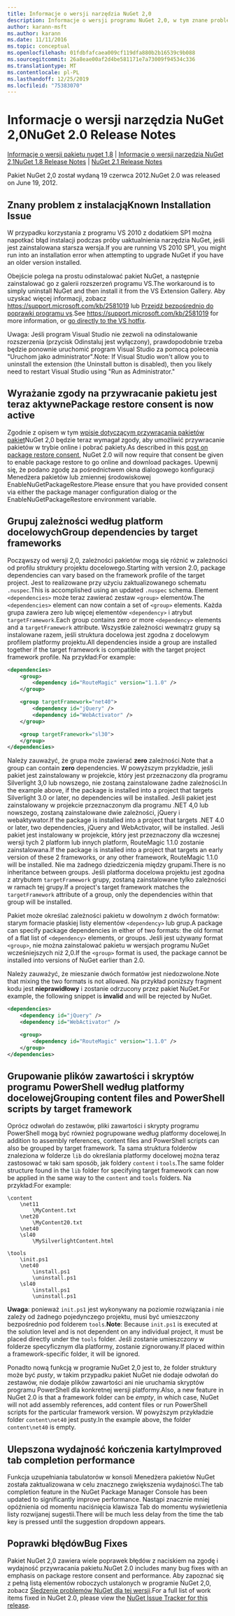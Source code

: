 ```yaml
---
title: Informacje o wersji narzędzia NuGet 2,0
description: Informacje o wersji programu NuGet 2,0, w tym znane problemy, poprawki błędów, dodane funkcje i DCR.
author: karann-msft
ms.author: karann
ms.date: 11/11/2016
ms.topic: conceptual
ms.openlocfilehash: 01fdbfafcaea009cf119dfa880b2b16539c9b088
ms.sourcegitcommit: 26a8eae00af2d4be581171e7a73009f94534c336
ms.translationtype: MT
ms.contentlocale: pl-PL
ms.lasthandoff: 12/25/2019
ms.locfileid: "75383070"
---
```

# <a name="nuget-20-release-notes"></a><span data-ttu-id="e6cb7-103">Informacje o wersji narzędzia NuGet 2,0</span><span class="sxs-lookup"><span data-stu-id="e6cb7-103">NuGet 2.0 Release Notes</span></span>

<span data-ttu-id="e6cb7-104">[Informacje o wersji pakietu nuget 1,8](../release-notes/nuget-1.8.md) | [Informacje o wersji narzędzia NuGet 2,1](../release-notes/nuget-2.1.md)</span><span class="sxs-lookup"><span data-stu-id="e6cb7-104">[NuGet 1.8 Release Notes](../release-notes/nuget-1.8.md) | [NuGet 2.1 Release Notes](../release-notes/nuget-2.1.md)</span></span>

<span data-ttu-id="e6cb7-105">Pakiet NuGet 2,0 został wydaną 19 czerwca 2012.</span><span class="sxs-lookup"><span data-stu-id="e6cb7-105">NuGet 2.0 was released on June 19, 2012.</span></span>

## <a name="known-installation-issue"></a><span data-ttu-id="e6cb7-106">Znany problem z instalacją</span><span class="sxs-lookup"><span data-stu-id="e6cb7-106">Known Installation Issue</span></span>
<span data-ttu-id="e6cb7-107">W przypadku korzystania z programu VS 2010 z dodatkiem SP1 można napotkać błąd instalacji podczas próby uaktualnienia narzędzia NuGet, jeśli jest zainstalowana starsza wersja.</span><span class="sxs-lookup"><span data-stu-id="e6cb7-107">If you are running VS 2010 SP1, you might run into an installation error when attempting to upgrade NuGet if you have an older version installed.</span></span>

<span data-ttu-id="e6cb7-108">Obejście polega na prostu odinstalować pakiet NuGet, a następnie zainstalować go z galerii rozszerzeń programu VS.</span><span class="sxs-lookup"><span data-stu-id="e6cb7-108">The workaround is to simply uninstall NuGet and then install it from the VS Extension Gallery.</span></span>  <span data-ttu-id="e6cb7-109">Aby uzyskać więcej informacji, zobacz <https://support.microsoft.com/kb/2581019> lub [Przejdź bezpośrednio do poprawki programu vs](http://bit.ly/vsixcertfix).</span><span class="sxs-lookup"><span data-stu-id="e6cb7-109">See <https://support.microsoft.com/kb/2581019> for more information, or [go directly to the VS hotfix](http://bit.ly/vsixcertfix).</span></span>

<span data-ttu-id="e6cb7-110">Uwaga: Jeśli program Visual Studio nie zezwoli na odinstalowanie rozszerzenia (przycisk Odinstaluj jest wyłączony), prawdopodobnie trzeba będzie ponownie uruchomić program Visual Studio za pomocą polecenia "Uruchom jako administrator".</span><span class="sxs-lookup"><span data-stu-id="e6cb7-110">Note: If Visual Studio won't allow you to uninstall the extension (the Uninstall button is disabled), then you likely need to restart Visual Studio using "Run as Administrator."</span></span>

## <a name="package-restore-consent-is-now-active"></a><span data-ttu-id="e6cb7-111">Wyrażanie zgody na przywracanie pakietu jest teraz aktywne</span><span class="sxs-lookup"><span data-stu-id="e6cb7-111">Package restore consent is now active</span></span>

<span data-ttu-id="e6cb7-112">Zgodnie z opisem w tym [wpisie dotyczącym przywracania pakietów pakiet](http://blog.nuget.org/20120518/package-restore-and-consent.html)NuGet 2,0 będzie teraz wymagał zgody, aby umożliwić przywracanie pakietów w trybie online i pobrać pakiety.</span><span class="sxs-lookup"><span data-stu-id="e6cb7-112">As described in this [post on package restore consent](http://blog.nuget.org/20120518/package-restore-and-consent.html), NuGet 2.0 will now require that consent be given to enable package restore to go online and download packages.</span></span> <span data-ttu-id="e6cb7-113">Upewnij się, że podano zgodę za pośrednictwem okna dialogowego konfiguracji Menedżera pakietów lub zmiennej środowiskowej EnableNuGetPackageRestore.</span><span class="sxs-lookup"><span data-stu-id="e6cb7-113">Please ensure that you have provided consent via either the package manager configuration dialog or the EnableNuGetPackageRestore environment variable.</span></span>

## <a name="group-dependencies-by-target-frameworks"></a><span data-ttu-id="e6cb7-114">Grupuj zależności według platform docelowych</span><span class="sxs-lookup"><span data-stu-id="e6cb7-114">Group dependencies by target frameworks</span></span>

<span data-ttu-id="e6cb7-115">Począwszy od wersji 2,0, zależności pakietów mogą się różnić w zależności od profilu struktury projektu docelowego.</span><span class="sxs-lookup"><span data-stu-id="e6cb7-115">Starting with version 2.0, package dependencies can vary based on the framework profile of the target project.</span></span> <span data-ttu-id="e6cb7-116">Jest to realizowane przy użyciu zaktualizowanego schematu `.nuspec`.</span><span class="sxs-lookup"><span data-stu-id="e6cb7-116">This is accomplished using an updated `.nuspec` schema.</span></span> <span data-ttu-id="e6cb7-117">Element `<dependencies>` może teraz zawierać zestaw `<group>` elementów.</span><span class="sxs-lookup"><span data-stu-id="e6cb7-117">The `<dependencies>` element can now contain a set of `<group>` elements.</span></span> <span data-ttu-id="e6cb7-118">Każda grupa zawiera zero lub więcej elementów `<dependency>` i atrybut `targetFramework`.</span><span class="sxs-lookup"><span data-stu-id="e6cb7-118">Each group contains zero or more `<dependency>` elements and a `targetFramework` attribute.</span></span> <span data-ttu-id="e6cb7-119">Wszystkie zależności wewnątrz grupy są instalowane razem, jeśli struktura docelowa jest zgodna z docelowym profilem platformy projektu.</span><span class="sxs-lookup"><span data-stu-id="e6cb7-119">All dependencies inside a group are installed together if the target framework is compatible with the target project framework profile.</span></span> <span data-ttu-id="e6cb7-120">Na przykład:</span><span class="sxs-lookup"><span data-stu-id="e6cb7-120">For example:</span></span>

```xml
<dependencies>
    <group>
        <dependency id="RouteMagic" version="1.1.0" />
    </group>

    <group targetFramework="net40">
        <dependency id="jQuery" />
        <dependency id="WebActivator" />
    </group>

    <group targetFramework="sl30">
    </group>
</dependencies>
```

<span data-ttu-id="e6cb7-121">Należy zauważyć, że grupa może zawierać **zero** zależności.</span><span class="sxs-lookup"><span data-stu-id="e6cb7-121">Note that a group can contain **zero** dependencies.</span></span> <span data-ttu-id="e6cb7-122">W powyższym przykładzie, jeśli pakiet jest zainstalowany w projekcie, który jest przeznaczony dla programu Silverlight 3,0 lub nowszego, nie zostaną zainstalowane żadne zależności.</span><span class="sxs-lookup"><span data-stu-id="e6cb7-122">In the example above, if the package is installed into a project that targets Silverlight 3.0 or later, no dependencies will be installed.</span></span> <span data-ttu-id="e6cb7-123">Jeśli pakiet jest zainstalowany w projekcie przeznaczonym dla programu .NET 4,0 lub nowszego, zostaną zainstalowane dwie zależności, jQuery i webaktywator.</span><span class="sxs-lookup"><span data-stu-id="e6cb7-123">If the package is installed into a project that targets .NET 4.0 or later, two dependencies, jQuery and WebActivator, will be installed.</span></span>  <span data-ttu-id="e6cb7-124">Jeśli pakiet jest instalowany w projekcie, który jest przeznaczony dla wczesnej wersji tych 2 platform lub innych platform, RouteMagic 1.1.0 zostanie zainstalowana.</span><span class="sxs-lookup"><span data-stu-id="e6cb7-124">If the package is installed into a project that targets an early version of these 2 frameworks, or any other framework, RouteMagic 1.1.0 will be installed.</span></span> <span data-ttu-id="e6cb7-125">Nie ma żadnego dziedziczenia między grupami.</span><span class="sxs-lookup"><span data-stu-id="e6cb7-125">There is no inheritance between groups.</span></span> <span data-ttu-id="e6cb7-126">Jeśli platforma docelowa projektu jest zgodna z atrybutem `targetFramework` grupy, zostaną zainstalowane tylko zależności w ramach tej grupy.</span><span class="sxs-lookup"><span data-stu-id="e6cb7-126">If a project's target framework matches the `targetFramework` attribute of a group, only the dependencies within that group will be installed.</span></span>

<span data-ttu-id="e6cb7-127">Pakiet może określać zależności pakietu w dowolnym z dwóch formatów: starym formacie płaskiej listy elementów `<dependency>` lub grup.</span><span class="sxs-lookup"><span data-stu-id="e6cb7-127">A package can specify package dependencies in either of two formats: the old format of a flat list of `<dependency>` elements, or groups.</span></span> <span data-ttu-id="e6cb7-128">Jeśli jest używany format `<group>`, nie można zainstalować pakietu w wersjach programu NuGet wcześniejszych niż 2,0.</span><span class="sxs-lookup"><span data-stu-id="e6cb7-128">If the `<group>` format is used, the package cannot be installed into versions of NuGet earlier than 2.0.</span></span>

<span data-ttu-id="e6cb7-129">Należy zauważyć, że mieszanie dwóch formatów jest niedozwolone.</span><span class="sxs-lookup"><span data-stu-id="e6cb7-129">Note that mixing the two formats is not allowed.</span></span> <span data-ttu-id="e6cb7-130">Na przykład poniższy fragment kodu jest **nieprawidłowy** i zostanie odrzucony przez pakiet NuGet.</span><span class="sxs-lookup"><span data-stu-id="e6cb7-130">For example, the following snippet is **invalid** and will be rejected by NuGet.</span></span>

```xml
<dependencies>
    <dependency id="jQuery" />
    <dependency id="WebActivator" />

    <group>
        <dependency id="RouteMagic" version="1.1.0" />
    </group>
</dependencies>
```

## <a name="grouping-content-files-and-powershell-scripts-by-target-framework"></a><span data-ttu-id="e6cb7-131">Grupowanie plików zawartości i skryptów programu PowerShell według platformy docelowej</span><span class="sxs-lookup"><span data-stu-id="e6cb7-131">Grouping content files and PowerShell scripts by target framework</span></span>

<span data-ttu-id="e6cb7-132">Oprócz odwołań do zestawów, pliki zawartości i skrypty programu PowerShell mogą być również pogrupowane według platformy docelowej.</span><span class="sxs-lookup"><span data-stu-id="e6cb7-132">In addition to assembly references, content files and PowerShell scripts can also be grouped by target framework.</span></span> <span data-ttu-id="e6cb7-133">Ta sama struktura folderów znaleziona w folderze `lib` do określania platformy docelowej można teraz zastosować w taki sam sposób, jak foldery `content` i `tools`.</span><span class="sxs-lookup"><span data-stu-id="e6cb7-133">The same folder structure found in the `lib` folder for specifying target framework can  now be applied in the same way to the `content` and `tools` folders.</span></span> <span data-ttu-id="e6cb7-134">Na przykład:</span><span class="sxs-lookup"><span data-stu-id="e6cb7-134">For example:</span></span>

    \content
        \net11
            \MyContent.txt
        \net20
            \MyContent20.txt
        \net40
        \sl40
            \MySilverlightContent.html

    \tools
        \init.ps1
        \net40
            \install.ps1
            \uninstall.ps1
        \sl40
            \install.ps1
            \uninstall.ps1

<span data-ttu-id="e6cb7-135">**Uwaga**: ponieważ `init.ps1` jest wykonywany na poziomie rozwiązania i nie zależy od żadnego pojedynczego projektu, musi być umieszczony bezpośrednio pod folderem `tools`.</span><span class="sxs-lookup"><span data-stu-id="e6cb7-135">**Note**: Because `init.ps1` is executed at the solution level and is not dependent on any individual project, it must be placed directly under the `tools` folder.</span></span> <span data-ttu-id="e6cb7-136">Jeśli zostanie umieszczony w folderze specyficznym dla platformy, zostanie zignorowany.</span><span class="sxs-lookup"><span data-stu-id="e6cb7-136">If placed within a framework-specific folder, it will be ignored.</span></span>

<span data-ttu-id="e6cb7-137">Ponadto nową funkcją w programie NuGet 2,0 jest to, że folder struktury może być *pusty*, w takim przypadku pakiet NuGet nie dodaje odwołań do zestawów, nie dodaje plików zawartości ani nie uruchamia skryptów programu PowerShell dla konkretnej wersji platformy.</span><span class="sxs-lookup"><span data-stu-id="e6cb7-137">Also, a new feature in NuGet 2.0 is that a framework folder can be *empty*, in which case, NuGet will not add assembly references, add content files or run  PowerShell scripts for the particular framework version.</span></span> <span data-ttu-id="e6cb7-138">W powyższym przykładzie folder `content\net40` jest pusty.</span><span class="sxs-lookup"><span data-stu-id="e6cb7-138">In the example above, the folder `content\net40` is empty.</span></span>

## <a name="improved-tab-completion-performance"></a><span data-ttu-id="e6cb7-139">Ulepszona wydajność kończenia karty</span><span class="sxs-lookup"><span data-stu-id="e6cb7-139">Improved tab completion performance</span></span>
<span data-ttu-id="e6cb7-140">Funkcja uzupełniania tabulatorów w konsoli Menedżera pakietów NuGet została zaktualizowana w celu znacznego zwiększenia wydajności.</span><span class="sxs-lookup"><span data-stu-id="e6cb7-140">The tab completion feature in the NuGet Package Manager Console has been updated to significantly improve performance.</span></span> <span data-ttu-id="e6cb7-141">Nastąpi znacznie mniej opóźnienia od momentu naciśnięcia klawisza Tab do momentu wyświetlenia listy rozwijanej sugestii.</span><span class="sxs-lookup"><span data-stu-id="e6cb7-141">There will be much less delay from the time the tab key is pressed until the suggestion dropdown appears.</span></span>

## <a name="bug-fixes"></a><span data-ttu-id="e6cb7-142">Poprawki błędów</span><span class="sxs-lookup"><span data-stu-id="e6cb7-142">Bug Fixes</span></span>
<span data-ttu-id="e6cb7-143">Pakiet NuGet 2,0 zawiera wiele poprawek błędów z naciskiem na zgodę i wydajność przywracania pakietu.</span><span class="sxs-lookup"><span data-stu-id="e6cb7-143">NuGet 2.0 includes many bug fixes with an emphasis on package restore consent and performance.</span></span>
<span data-ttu-id="e6cb7-144">Aby zapoznać się z pełną listą elementów roboczych ustalonych w programie NuGet 2,0, zobacz [Śledzenie problemów NuGet dla tej wersji](http://nuget.codeplex.com/workitem/list/advanced?keyword=&status=Closed&type=All&priority=All&release=NuGet%202.0&assignedTo=All&component=All&sortField=Votes&sortDirection=Descending&page=0).</span><span class="sxs-lookup"><span data-stu-id="e6cb7-144">For a full list of work items fixed in NuGet 2.0, please view the [NuGet Issue Tracker for this release](http://nuget.codeplex.com/workitem/list/advanced?keyword=&status=Closed&type=All&priority=All&release=NuGet%202.0&assignedTo=All&component=All&sortField=Votes&sortDirection=Descending&page=0).</span></span>
